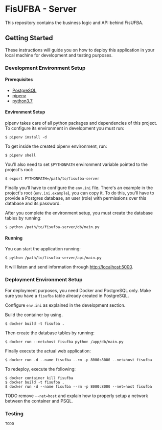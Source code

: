 # FisUFBA - Server

This repository contains the business logic and API behind FisUFBA.

## Getting Started

These instructions will guide you on how to deploy this application in
your local machine for development and testing purposes.<!-- See deployment-->
<!--for notes on how to deploy the project on a live system.-->

### Development Environment Setup

#### Prerequisites

- [PostgreSQL](https://www.postgresql.org/)
- [pipenv](https://docs.pipenv.org)
- [python3.7](https://www.python.org/downloads/release/python-370/)


#### Environment Setup

pipenv takes care of all python packages and dependencies of this
project. To configure its environment in development you must run:

```
$ pipenv install -d
```

To get inside the created pipenv environment, run:

```
$ pipenv shell
```

You'll also need to set `$PYTHONPATH` environment variable pointed to
the project's root:

```
$ export PYTHONPATH=/path/to/fisufba-server
```

Finally you'll have to configure the `env.ini` file. There's an example
in the project's root (`env.ini.example`), you can copy it. To do this,
you'll have to provide a Postgres database, an user (role) with
permissions over this database and its password.

After you complete the environment setup, you must create the database
tables by running:

```
$ python /path/to/fisufba-server/db/main.py
```

#### Running

You can start the application running:

```
$ python /path/to/fisufba-server/api/main.py
```

It will listen and send information through
[http://localhost:5000](http://localhost:5000).


### Deployment Environment Setup

For deployment purposes, you need Docker and PostgreSQL only. Make sure you have a `fisufba` table already created in PostgreSQL.

Configure `env.ini` as explained in the development section.

Build the container by using.

```
$ docker build -t fisufba .
```

Then create the database tables by running:

```
$ docker run --net=host fisufba python /app/db/main.py
```

Finally execute the actual web application:

```
$ docker run -d --name fisufba --rm -p 8000:8000 --net=host fisufba
```

To redeploy, execute the following:

```
$ docker container kill fisufba
$ docker build -t fisufba .
$ docker run -d --name fisufba --rm -p 8000:8000 --net=host fisufba
```

TODO remove `--net=host` and explain how to properly setup a network between the container and PSQL.

### Testing

```
TODO
```
